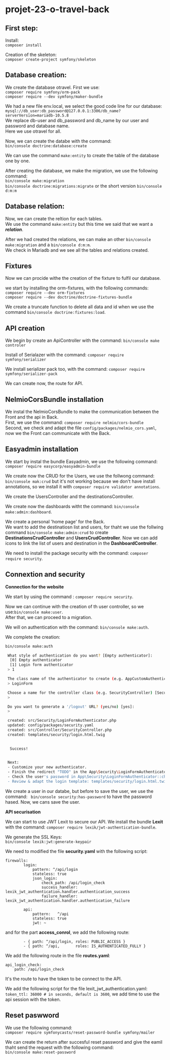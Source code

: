 # projet-23-o-travel-back

## First step:

Install:  
```composer install```

Creation of the skeleton:  
```composer create-project symfony/skeleton```

## Database creation:

We create the database otravel.
First we use:   
```composer require symfony/orm-pack```  
```composer require --dev symfony/maker-bundle```

We had a new file env.local, we select the good code line for our database:  
```mysql://db_user:db_password@127.0.0.1:3306/db_name?serverVersion=mariadb-10.5.8```  
We replace db-user and db_password and db_name by our user and password and database name.  
Here we use otravel for all.

Now, we can create the databe with the command:  
```bin/console doctrine:database:create```

We can use the command ```make:entity``` to create the table of the database one by one.  

After creating the database, we make the migration, we use the following command:  
```bin/console make:migration```  
```bin/console doctrine:migrations:migrate``` or the short version ```bin/console d:m:m```  

## Database relation:

Now, we can create the reltion for each tables.  
We use the command ```make:entity``` but this time we said that we want a ***relation***.  

After we had created the relations, we can make an other ```bin/console make:migration``` and a ```bin/console d:m:m```.  
We check in Mariadb and we see all the tables and relations created.  

## Fixtures  

Now we can procide withe the creation of the fixture to fulfil our database.  

we start by installing the orm-fixtures, with the following commands:  
```composer require --dev orm-fixtures```  
```composer require --dev doctrine/doctrine-fixtures-bundle```  

We create a truncate function to delete all data and id when we use the command ```bin/console doctrine:fixtures:load```.  

## API creation  

We begin by create an ApiController with the command: ```bin/console make controler```  

Install of Serialazer with the command: ```composer require symfony/serializer```  

We install serializer pack too, with the command: ```composer require symfony/serializer-pack```  

We can create now, the route for API.  

## NelmioCorsBundle installation  

We instal the NelmioCorsBundle to make the communication between the Front and the api in Back.  
First, we use the command: ```composer require nelmio/cors-bundle```  
Second, we check and adapt the file ```config/packages/nelmio_cors.yaml```, now we the Front can communicate with the Back.  

## Easyadmin installation  

We start by instal the bundle Easyadmin, we use the following command:  
```composer require easycorp/easyadmin-bundle```  

We create now the CRUD for the Users, we use the follwong command:  
```bin/console mak:crud``` but it's not working because we don't have install annotations, so we install it with ```composer require validator annotations```.   

We create the UsersController and the destinationsController.  

We create now the dashboards witht the command: ```bin/console make:admin:dashboard```.   

We create a personal 'home page' for the Back.  
We want to add the destinatiosn list and users, for thaht we use the follwing command ```bin/console make:admin:crud``` to create **DestinationsCrudController** and **UsersCrudController**. Now we can add icons to link the list of users and destination in the **DashboardController**.   

We need to install the package security with the command: ```composer require security```.  

## Connextion and security  

**Connection for the website**

We start by using the command : ```composer require security```.  

Now we can continue with the creation of th user controller, so we use:```bin/console make:user```.  
After that, we can proceed to a migration.  

We will on authentication with the command: ```bin/console make:auth```.  

We complete the creation:

```bash
bin/console make:auth

 What style of authentication do you want? [Empty authenticator]:
  [0] Empty authenticator
  [1] Login form authenticator
 > 1

 The class name of the authenticator to create (e.g. AppCustomAuthenticator):
 > LoginForm

 Choose a name for the controller class (e.g. SecurityController) [SecurityController]:
 > 

 Do you want to generate a '/logout' URL? (yes/no) [yes]:
 > 

 created: src/Security/LoginFormAuthenticator.php
 updated: config/packages/security.yaml
 created: src/Controller/SecurityController.php
 created: templates/security/login.html.twig

           
  Success! 
           

 Next:
 - Customize your new authenticator.
 - Finish the redirect "TODO" in the App\Security\LoginFormAuthenticator::onAuthenticationSuccess() method.
 - Check the user's password in App\Security\LoginFormAuthenticator::checkCredentials().
 - Review & adapt the login template: templates/security/login.html.twig.
```

We create a user in our databe, but before to save the user, we use the command: ``` bin/console security:has-password``` to have the password hased. Now, we cans save the user.  

**API securisation**

We can start to use JWT Lexit to secure our API.
We install the bundle **Lexit** with the command: ```composer require lexik/jwt-authentication-bundle```.  

We generate the SSL Keys:  
```bin/console lexik:jwt:generate-keypair```  

We need to modified the file **security.yaml** with the following script:
```
firewalls:
        login:
            pattern: ^/api/login
            stateless: true
            json_login:
                check_path: /api/login_check
                success_handler: lexik_jwt_authentication.handler.authentication_success
                failure_handler: lexik_jwt_authentication.handler.authentication_failure

        api:
            pattern:   ^/api
            stateless: true
            jwt: ~
```
and for the part **access_conrol**, we add the following route:
```
        - { path: ^/api/login, roles: PUBLIC_ACCESS }
        - { path: ^/api,       roles: IS_AUTHENTICATED_FULLY }
```  

We add the following route in the file **routes.yaml**:
```
api_login_check:
    path: /api/login_check
```
It's the route to have the token to be connect to the API.  

We add the following script for the file lexit_jwt_authentication.yaml:
```token_ttl: 36000 # in seconds, default is 3600```, we add time to use the api session with the token.  


## Reset paswword

We use the following command:  
```composer require symfonycasts/reset-password-bundle symfony/mailer```  

We can create the return after succesful reset password and give the eamil thaht send the request with the following command:  
```bin/console make:reset-password```  